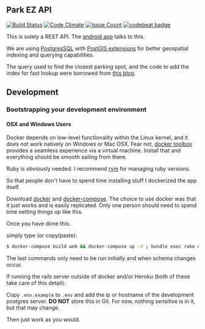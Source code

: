## Park EZ API
[![Build Status](https://travis-ci.org/CUNYTech/ParkEZ-API.svg?branch=master)](https://travis-ci.org/CUNYTech/ParkEZ-API) [![Code Climate](https://codeclimate.com/github/CUNYTech/ParkEZ-API/badges/gpa.svg)](https://codeclimate.com/github/CUNYTech/ParkEZ-API) [![Issue Count](https://codeclimate.com/github/CUNYTech/ParkEZ-API/badges/issue_count.svg)](https://codeclimate.com/github/CUNYTech/ParkEZ-API) [![codebeat badge](https://codebeat.co/badges/c85850fb-002f-4a88-8bf3-ba4916799cfd)](https://codebeat.co/projects/github-com-cunytech-parkez-api)

This is solely a REST API. The [android app][] talks to this.

We are using [PostgresSQL][] with [PostGIS extensions][] for better geospatial indexing and querying capabilities.

The query used to find the closest parking spot, and the code to add the index for fast lookup were borrowed from [this blog](http://ngauthier.com/2013/08/postgis-and-rails-a-simple-approach.html).

## Development

### Bootstrapping your development environment

#### OSX and Windows Users

Docker depends on low-level functionality within the Linux kernel, and it does not work natively on Windows or Mac OSX. Fear not, [docker toolbox](https://www.docker.com/products/docker-toolbox) provides a seamless experience via a virtual machine. Install that and everything should be smooth sailing from there.


Ruby is obviously needed. I recommend [rvm][] for managing ruby versions.

So that people don't have to spend time installing stuff I dockerized the
app itself.

Download [docker][] and [docker-compose][]. The choice to use docker was that it just works and is easily replicated. Only one person should need to spend time setting things up like this.

Once you have done this:

simply type (or copy/paste):

```bash
$ docker-compose build web && docker-compose up -d ; bundle exec rake db:create db:migate
```

The last commands only need to be run initially and when schema changes occur.


If running the rails server outside of docker and/or Heroku (both of these take care of this detail):

Copy `.env.example` to `.env` and add the ip or hostname of the development postgres server. **DO NOT** store this in Git. For now, nothing sensitive is in it, but that may change.

Then just work as you would.

[android app]: https://github.com/CUNYTech/ParkEZ-Android
[docker]: https://docs.docker.com/engine/installation/linux/ubuntulinux/
[docker-compose]: https://docs.docker.com/compose/install/
[rvm]: http://rvm.io/rvm/install
[PostgresSQL]: http://www.postgresql.org
[PostGIS extensions]: http://postgis.net/install/
